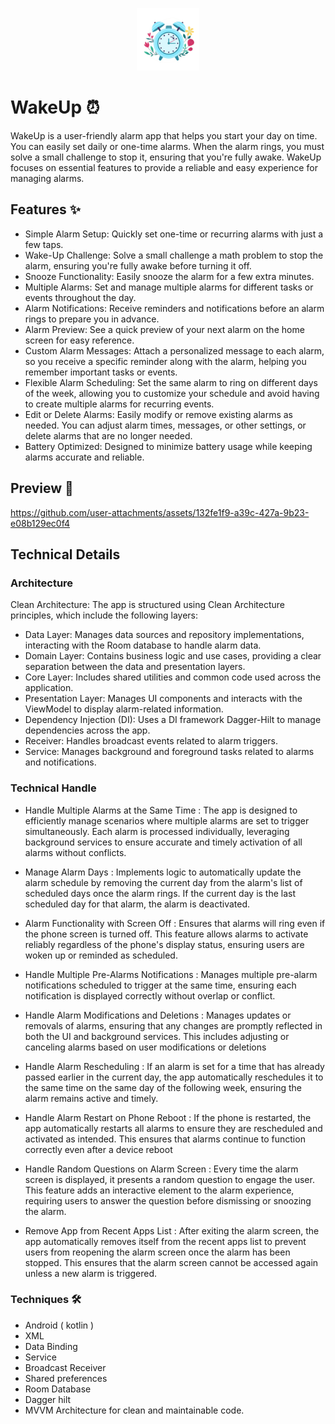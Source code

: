 <p align="center"><img width="100" height="100" src="app/src/main/res/drawable/alarmlogo.png"></p>


# WakeUp ⏰
WakeUp is a user-friendly alarm app that helps you start your day on time. You can easily set daily or one-time alarms. When the alarm rings, you must solve a small challenge to stop it, ensuring that you're fully awake. WakeUp focuses on essential features to provide a reliable and easy experience for managing alarms.

## Features ✨
- Simple Alarm Setup: Quickly set one-time or recurring alarms with just a few taps.
- Wake-Up Challenge: Solve a small challenge a math problem to stop the alarm, ensuring you're fully awake before turning it off.
- Snooze Functionality: Easily snooze the alarm for a few extra minutes.
- Multiple Alarms: Set and manage multiple alarms for different tasks or events throughout the day.
- Alarm Notifications: Receive reminders and notifications before an alarm rings to prepare you in advance.
- Alarm Preview: See a quick preview of your next alarm on the home screen for easy reference.
- Custom Alarm Messages: Attach a personalized message to each alarm, so you receive a specific reminder along with the alarm, helping you remember important tasks or events.
- Flexible Alarm Scheduling: Set the same alarm to ring on different days of the week, allowing you to customize your schedule and avoid having to create multiple alarms for recurring events.
- Edit or Delete Alarms: Easily modify or remove existing alarms as needed. You can adjust alarm times, messages, or other settings, or delete alarms that are no longer needed.
- Battery Optimized: Designed to minimize battery usage while keeping alarms accurate and reliable.

## Preview 📱

https://github.com/user-attachments/assets/132fe1f9-a39c-427a-9b23-e08b129ec0f4






## Technical Details


### Architecture
Clean Architecture: The app is structured using Clean Architecture principles, which include the following layers:
- Data Layer: Manages data sources and repository implementations, interacting with the Room database to handle alarm data.
- Domain Layer: Contains business logic and use cases, providing a clear separation between the data and presentation layers.
- Core Layer: Includes shared utilities and common code used across the application.
- Presentation Layer: Manages UI components and interacts with the ViewModel to display alarm-related information.
- Dependency Injection (DI): Uses a DI framework Dagger-Hilt to manage dependencies across the app.
- Receiver: Handles broadcast events related to alarm triggers.
- Service: Manages background and foreground tasks related to alarms and notifications.

### Technical Handle
- Handle Multiple Alarms at the Same Time :  The app is designed to efficiently manage scenarios where multiple alarms are set to trigger simultaneously. Each alarm is processed individually, leveraging background services to ensure accurate and timely activation of all alarms without conflicts.
  
- Manage Alarm Days : Implements logic to automatically update the alarm schedule by removing the current day from the alarm's list of scheduled days once the alarm rings. If the current day is the last scheduled day for that alarm, the alarm is deactivated.
  
- Alarm Functionality with Screen Off : Ensures that alarms will ring even if the phone screen is turned off. This feature allows alarms to activate reliably regardless of the phone's display status, ensuring users are woken up or reminded as scheduled.
  
- Handle Multiple Pre-Alarms Notifications : Manages multiple pre-alarm notifications scheduled to trigger at the same time, ensuring each notification is displayed correctly without overlap or conflict.
  
- Handle Alarm Modifications and Deletions : Manages updates or removals of alarms, ensuring that any changes are promptly reflected in both the UI and background services. This includes adjusting or canceling alarms based on user modifications or deletions
  
- Handle Alarm Rescheduling : If an alarm is set for a time that has already passed earlier in the current day, the app automatically reschedules it to the same time on the same day of the following week, ensuring the alarm remains active and timely.
  
- Handle Alarm Restart on Phone Reboot : If the phone is restarted, the app automatically restarts all alarms to ensure they are rescheduled and activated as intended. This ensures that alarms continue to function correctly even after a device reboot
  
- Handle Random Questions on Alarm Screen : Every time the alarm screen is displayed, it presents a random question to engage the user. This feature adds an interactive element to the alarm experience, requiring users to answer the question before dismissing or snoozing the alarm.
  
- Remove App from Recent Apps List : After exiting the alarm screen, the app automatically removes itself from the recent apps list to prevent users from reopening the alarm screen once the alarm has been stopped. This ensures that the alarm screen cannot be accessed again unless a new alarm is triggered.
  

### Techniques 🛠️

- Android ( kotlin )
- XML
- Data Binding
- Service
- Broadcast Receiver
- Shared preferences
- Room Database
- Dagger hilt
- MVVM Architecture for clean and maintainable code.
